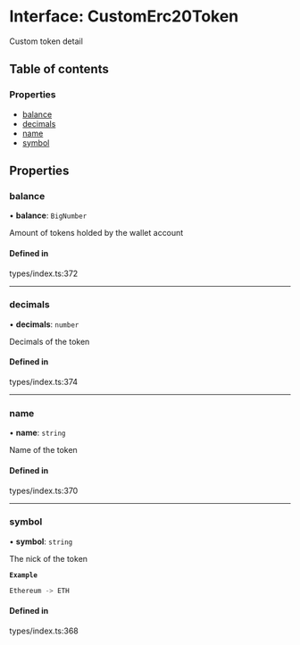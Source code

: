 # Interface: CustomErc20Token

Custom token detail

## Table of contents

### Properties

- [balance](CustomErc20Token.md#balance)
- [decimals](CustomErc20Token.md#decimals)
- [name](CustomErc20Token.md#name)
- [symbol](CustomErc20Token.md#symbol)

## Properties

### balance

• **balance**: `BigNumber`

Amount of tokens holded by the wallet account

#### Defined in

types/index.ts:372

___

### decimals

• **decimals**: `number`

Decimals of the token

#### Defined in

types/index.ts:374

___

### name

• **name**: `string`

Name of the token

#### Defined in

types/index.ts:370

___

### symbol

• **symbol**: `string`

The nick of the token

**`Example`**

```ts
Ethereum -> ETH
```

#### Defined in

types/index.ts:368
